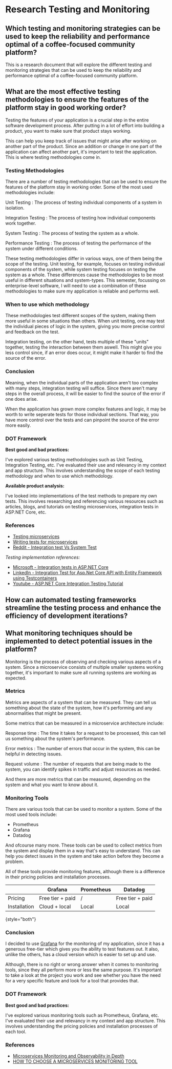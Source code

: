 # Research Testing and Monitoring

## Which testing and monitoring strategies can be used to keep the reliability and performance optimal of a coffee-focused community platform?

This is a research document that will explore the different testing and monitoring strategies that can be used to keep the reliability and performance optimal of a coffee-focused community platform.

## What are the most effective testing methodologies to ensure the features of the platform stay in good working order?

Testing the features of your application is a crucial step in the entire software development process. After putting in a lot of effort into building a product, you want to make sure that product stays working. 

This can help you keep track of issues that might arise after working on another part of the product. Since an addition or change in one part of the application can affect another part, it's important to test the application. This is where testing methodologies come in.

### Testing Methodologies

There are a number of testing methodologies that can be used to ensure the features of the platform stay in working order. Some of the most used methodologies include:

Unit Testing
: The process of testing individual components of a system in isolation.

Integration Testing
: The process of testing how individual components work together.

System Testing
: The process of testing the system as a whole.

Performance Testing
: The process of testing the performance of the system under different conditions.

These testing methodologies differ in various ways, one of them being the scope of the testing. Unit testing, for example, focuses on testing individual components of the system, while system testing focuses on testing the system as a whole. These differences cause the methodologies to be most useful in different situations and system-types.
This semester, focussing on enterprise-level software, I will need to use a combination of these methodologies to make sure my application is reliable and performs well.

### When to use which methodology

These methodologies test different scopes of the system, making them more useful in some situations than others. When unit testing, one may test the individual pieces of logic in the system, giving you more precise control and feedback on the test.

Integration testing, on the other hand, tests multiple of these "units" together, testing the interaction between them aswell. This might give you less control since, if an error does occur, it might make it harder to find the source of the error.

### Conclusion

Meaning, when the individual parts of the application aren't too complex with many steps, integration testing will suffice. Since there aren't many steps in the overall process, it will be easier to find the source of the error if one does arise.

When the application has grown more complex features and logic, it may be worth to write seperate tests for those individual sections. That way, you have more control over the tests and can pinpoint the source of the error more easily.

### DOT Framework

**Best good and bad practices:**

I've explored various testing methodologies such as Unit Testing, Integration Testing, etc. I've evaluated their use and relevancy in my context and app structure. This involves understanding the scope of each testing methodology and when to use which methodology. 

**Available product analysis:**

I've looked into implementations of the test methods to prepare my own tests. This involves researching and referencing various resources such as articles, blogs, and tutorials on testing microservices, integration tests in ASP.NET Core, etc.

### References

- [Testing microservices](https://www.zartis.com/testing-microservices/)
- [Writing tests for microservices](https://livebook.manning.com/book/microservices-in-net-core/chapter-7/)
- [Reddit - Integration test Vs System Test](https://www.reddit.com/r/embedded/comments/14lhaq8/integration_test_vs_system_test/)

*Testing implementation references:*

- [Microsoft - Integration tests in ASP.NET Core](https://learn.microsoft.com/en-us/aspnet/core/test/integration-tests?view=aspnetcore-8.0)
- [LinkedIn - Integration Test for Asp.Net Core API with Entity Framework using Testcontainers](https://www.linkedin.com/pulse/integration-test-aspnet-core-api-entity-framework-using-sarker/)
- [Youtube - ASP.NET Core Integration Testing Tutorial](https://www.youtube.com/watch?v=RXSPCIrrjHc)

## How can automated testing frameworks streamline the testing process and enhance the efficiency of development iterations?

## What monitoring techniques should be implemented to detect potential issues in the platform?

Monitoring is the process of observing and checking various aspects of a system. Since a microservice consists of multiple smaller systems working together, it's important to make sure all running systems are working as expected.

### Metrics

Metrics are aspects of a system that can be measured. They can tell us something about the state of the system, how it's performing and any abnormalities that might be present.

Some metrics that can be measured in a microservice architecture include:

Response time
: The time it takes for a request to be processed, this can tell us something about the system's performance.

Error metrics
: The number of errors that occur in the system, this can be helpful in detecting issues.

Request volume
: The number of requests that are being made to the system, you can identify spikes in traffic and adjust resources as needed.

And there are more metrics that can be measured, depending on the system and what you want to know about it.

### Monitoring Tools

There are various tools that can be used to monitor a system. Some of the most used tools include:

- Prometheus
- Grafana
- Datadog

And ofcourse many more. These tools can be used to collect metrics from the system and display them in a way that's easy to understand. This can help you detect issues in the system and take action before they become a problem.

All of these tools provide monitoring features, although there is a difference in their pricing policies and installation processes.


|              | Grafana          | Prometheus | Datadog          |
|--------------|------------------|------------|------------------|
| Pricing      | Free tier + paid | /          | Free tier + paid |
| Installation | Cloud + local    | Local      | Local            |
{style="both"}

### Conclusion

I decided to use [Grafana](https://grafana.com/) for the monitoring of my application, since it has a generous free-tier which gives you the ability to test features out. It also, unlike the others, has a cloud version which is easier to set up and use.

Although, there is no right or wrong answer when it comes to monitoring tools, since they all perform more or less the same purpose. It's important to take a look at the project you work and see whether you have the need for a very specific feature and look for a tool that provides that.

### DOT Framework

**Best good and bad practices:**

I've explored various monitoring tools such as Prometheus, Grafana, etc. I've evaluated their use and relevancy in my context and app structure. This involves understanding the pricing policies and installation processes of each tool.

### References
- [Microservices Monitoring and Observability in Depth](https://medium.com/cloud-native-daily/microservices-monitoring-and-observability-in-depth-d40aa0795dd3)
- [HOW TO CHOOSE A MICROSERVICES MONITORING TOOL](https://redis.io/blog/choose-microservice-monitoring-tool/)
